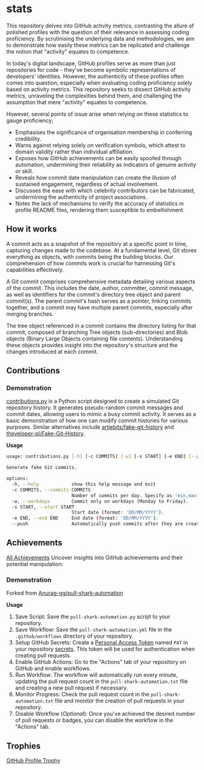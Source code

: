 # stats

This repository delves into GitHub activity metrics, contrasting the allure of polished profiles with the question of their relevance in assessing coding proficiency. By scrutinising the underlying data and methodologies, we aim to demonstrate how easily these metrics can be replicated and challenge the notion that "activity" equates to competence.

In today's digital landscape, GitHub profiles serve as more than just repositories for code - they've become symbolic representations of developers' identities. However, the authenticity of these profiles often comes into question, especially when evaluating coding proficiency solely based on activity metrics. This repository seeks to dissect GitHub activity metrics, unraveling the complexities behind them, and challenging the assumption that mere "activity" equates to competence.

However, several points of issue arise when relying on these statistics to gauge proficiency;

- Emphasises the significance of organisation membership in conferring credibility.
- Warns against relying solely on verification symbols, which attest to domain validity rather than individual affiliation.
- Exposes how GitHub achievements can be easily spoofed through automation, undermining their reliability as indicators of genuine activity or skill.
- Reveals how commit date manipulation can create the illusion of sustained engagement, regardless of actual involvement.
- Discusses the ease with which celebrity contributors can be fabricated, undermining the authenticity of project associations.
- Notes the lack of mechanisms to verify the accuracy of statistics in profile README files, rendering them susceptible to embellishment.

## How it works

A commit acts as a snapshot of the repository at a specific point in time, capturing changes made to the codebase. At a fundamental level, Git stores everything as objects, with commits being the building blocks. Our comprehension of how commits work is crucial for harnessing Git's capabilities effectively.

A Git commit comprises comprehensive metadata detailing various aspects of the commit. This includes the date, author, committer, commit message, as well as identifiers for the commit's directory tree object and parent commit(s). The parent commit's hash serves as a pointer, linking commits together, and a commit may have multiple parent commits, especially after merging branches.

The tree object referenced in a commit contains the directory listing for that commit, composed of branching Tree objects (sub-directories) and Blob objects (Binary Large Objects containing file contents). Understanding these objects provides insight into the repository's structure and the changes introduced at each commit.

## Contributions

### Demonstration

[contributions.py](.contributions.py) is a Python script designed to create a simulated Git repository history. It generates pseudo-random commit messages and commit dates, allowing users to mimic a busy commit activity. It serves as a basic demonstration of how one can modify commit histories for various purposes. Similar alternatives include [artiebits/fake-git-history](https://github.com/artiebits/fake-git-history) and [theveloper-pl/Fake-Git-History](https://github.com/theveloper-pl/Fake-Git-History).

**Usage**

```sh
usage: contributions.py [-h] [-c COMMITS] [-w] [-s START] [-e END] [--push]

Generate fake Git commits.

options:
  -h, --help            show this help message and exit
  -c COMMITS, --commits COMMITS
                        Number of commits per day. Specify as 'min,max'. Default is '0,3'. Example: -c 1,5
  -w, --workdays        Commit only on workdays (Monday to Friday).
  -s START, --start START
                        Start date (format: 'DD/MM/YYYY').
  -e END, --end END     End date (format: 'DD/MM/YYYY').
  --push                Automatically push commits after they are created.
```

## Achievements

[All Achievements](https://github.com/drknzz/GitHub-Achievements)
Uncover insights into GitHub achievements and their potential manipulation:

### Demonstration

Forked from [Anurag-gg/pull-shark-automation](https://github.com/Anurag-gg/pull-shark-automation)

**Usage**

1. Save Script: Save the `pull-shark-automation.py` script to your repository.
2. Save Workflow: Save the `pull-shark-automation.yml` file in the `.github/workflows` directory of your repository.
3. Setup GitHub Secrets: Create a [Personal Access Token](https://docs.github.com/en/authentication/keeping-your-account-and-data-secure/managing-your-personal-access-tokens) named `PAT` in your repository [secrets](https://github.com/Azure/actions-workflow-samples/blob/master/assets/create-secrets-for-GitHub-workflows.md). This token will be used for authentication when creating pull requests.
4. Enable GitHub Actions: Go to the "Actions" tab of your repository on GitHub and enable workflows.
5. Run Workflow: The workflow will automatically run every minute, updating the pull request count in the `pull-shark-automation.txt` file and creating a new pull request if necessary.
6. Monitor Progress: Check the pull request count in the `pull-shark-automation.txt` file and monitor the creation of pull requests in your repository.
7. Disable Workflow (_Optional_): Once you've achieved the desired number of pull requests or badges, you can disable the workflow in the "Actions" tab.

## Trophies

[GitHub Profile Trophy](https://github.com/ryo-ma/github-profile-trophy)
